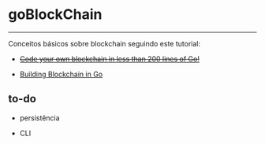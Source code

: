 # goBlockChain

---

Conceitos básicos sobre blockchain seguindo este tutorial:

- ~~[Code your own blockchain in less than 200 lines of Go!](https://mycoralhealth.medium.com/code-your-own-blockchain-in-less-than-200-lines-of-go-e296282bcffc)~~

- [Building Blockchain in Go](https://jeiwan.net/posts/building-blockchain-in-go-part-1/)

## to-do

- persistência

- CLI
